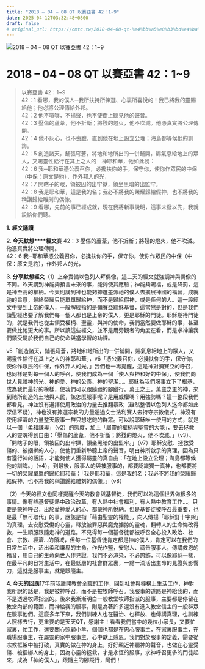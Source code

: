 ```yaml
---
title: "2018 – 04 – 08 QT 以賽亞書 42：1~9"
date: 2025-04-12T03:32:48+0800
draft: false
# original_url: https://cmtc.tw/2018-04-08-qt-%e4%bb%a5%e8%b3%bd%e4%ba%9e%e6%9b%b8-42%ef%bc%9a19
---
```


![2018 – 04 – 08 QT 以賽亞書 42：1~9](/images/qt.jpg   "2018 – 04 – 08 QT 以賽亞書 42：1~9")

# 2018 – 04 – 08 QT 以賽亞書 42：1~9

> 以賽亞書 42：1~9  
> 42：1 看哪，我的僕人─我所扶持所揀選、心裏所喜悅的！我已將我的靈賜給他；他必將公理傳給外邦。  
> 42：2 他不喧嚷，不揚聲，也不使街上聽見他的聲音。  
> 42：3 壓傷的蘆葦，他不折斷；將殘的燈火，他不吹滅。他憑真實將公理傳開。  
> 42：4 他不灰心，也不喪膽，直到他在地上設立公理；海島都等候他的訓誨。  
> 42：5 創造諸天，鋪張穹蒼，將地和地所出的一併鋪開，賜氣息給地上的眾人，又賜靈性給行在其上之人的　神耶和華，他如此說：  
> 42：6 我─耶和華憑公義召你，必攙扶你的手，保守你，使你作眾民的中保（中保：原文是約），作外邦人的光，  
> 42：7 開瞎子的眼，領被囚的出牢獄，領坐黑暗的出監牢。  
> 42：8 我是耶和華，這是我的名；我必不將我的榮耀歸給假神，也不將我的稱讚歸給雕刻的偶像。  
> 42：9 看哪，先前的事已經成就，現在我將新事說明，這事未發以先，我就說給你們聽。

**1.** **經文誦讀**

**2. 今天默想****經文**賽 42：3 壓傷的蘆葦，他不折斷；將殘的燈火，他不吹滅。他憑真實將公理傳開。  
42：6 我─耶和華憑公義召你，必攙扶你的手，保守你，使你作眾民的中保（中保：原文是約），作外邦人的光，

**3. 分享默想經文**（1）上帝責備以色列人拜偶像，這二天的經文就強調神與偶像的不同。昨天講到神能夠預言未來的事，能夠使其應驗；神能夠賜福，或是降罰，這是神至高的權柄。今天則講到神也能夠揀選差派祂的僕人去擴展神國的福音，成就祂的旨意，最終榮耀只能單單歸給神，而不是歸給假神，或是任何的人。這一段經文中提到上帝的僕人，一般解經指的是彌賽亞耶穌基督，這當然是對的，但是我們讀聖經也要了解我們每一個人都也是上帝的僕人，更是耶穌的門徒。耶穌期待門徒的，就是我們也從主領受權柄、聖靈，與神的使命，我們當然要做耶穌的事，甚至要做比祂更大的事。所以讀這些經文，並不是用旁觀者的角度在看，而是求神讓我們領受屬於我們自己的使命與當學習的功課。

v5「創造諸天，鋪張穹蒼，將地和地所出的一併鋪開，賜氣息給地上的眾人，又賜靈性給行在其上之人的神耶和華」，v6「憑公義召你，必攙扶你的手，保守你，使你作眾民的中保，作外邦人的光。」我們也一再提醒，這是神對彌賽亞的呼召，也同樣是對每一個人的呼召，使我們成為一個「使人與神和好的中保」，使我們向世人見證神的光、神的愛、神的公義、神的聖潔…。耶穌為我們服事立下了根基，成為我們最好的榜樣，使我們可以跟隨祂的腳蹤行。萬王之王，萬主之主的神，來到祂所創造的土地與人民，該怎麼服事呢？是用威權嗎？用強勢嗎？這一整段我們都看見，神並沒有選擇使用政治的力量去推翻暴政（雖然整個以色列人迄今都如此深信不疑），神也沒有揀選宗教的力量透過文士法利賽人去持守宗教儀式，神沒有使用經濟的力量整天服事一群只想吃飽的群眾。可以說耶穌唯一使用的方式，就是以一個「柔和謙卑」（v2）的態度，加上「屬靈的權柄與聖靈的大能」，要去拯救人的靈魂得到自由：「壓傷的蘆葦，他不折斷；將殘的燈火，他不吹滅。」（v3）、「開瞎子的眼，領被囚的出牢獄，領坐黑暗的出監牢。」（v7）耶穌安慰、拯救受傷的、被捆綁的人心，使他們重新聆聽上帝的聲音，明白神所啟示的真理，因為只有遵行神的話語，才能夠使人獲得屬靈的真自由：「在地上設立公理；海島都等候他的訓誨。」（v4），到最後，服事人的與被服事的，都要認識獨一真神，也都要將一切的榮耀單單的歸給耶和華：「我是耶和華，這是我的名；我必不將我的榮耀歸給假神，也不將我的稱讚歸給雕刻的偶像。」（v8）

（2）今天的經文也同樣提醒今天的教會與基督徒，我們可以為這個世界做很多的事情。像有些基督徒熱中政治改革，有人熱中社會福利，有人熱中教育工作…。只要是蒙神呼召，出於愛神愛人的心，都蒙神所悅納。但是基督徒被呼召最重要，也是最「無可取代」的事，應該是指「藉由聖靈的權能」，向人傳揚「耶穌釘十字架」的真理，去安慰受傷的心靈，釋放被罪惡與魔鬼擄掠的靈魂，翻轉人的生命悔改得救，一生順服跟隨走神的道路。不見得每一個基督徒都被呼召全心投入政治、社會、宗教、經濟…的領域，但每一位基督徒肯定都是神的僕人，肯定可以在我們的日常生活中，活出柔和謙卑的生命，作光作鹽，安慰人、禱告服事人，傳講救恩的福音，用自己的生命向世人作見證。我們不必渲染，不必誇飾，可以像耶穌一樣，在最平凡的日常生活中，在最低層的社會群眾裏，一點一滴活出生命的見證與影響力，這就是服事主，就是跟隨主。

**4. 今天的回應**17年前我離開教會全職的工作，回到社會與機構上生活工作，神對我所說的話是，我是被神呼召，而不是被牧師呼召。我服事的道路是神給我的，而不是透過牧師指派的。後來我漸漸明白一般教堂牧師指派的服事，主要都是停留在教堂內部的範圍，而神給我的服事，則是為著許多還沒有進入教堂信主的一般群眾在服事他們。這麼多年下來，我們訓練人也在醫治、也釋放、也傳講真理，也訓練人照樣去行，更重要的是天天QT，感謝主！看看我們當中的幾位小家長，又要忙家裏，忙工作，還要關心照顧小羊，個個也都是在忠心服事主，在家裏服事主，在職場服事主，在屬靈的家中服事主，心中獻上感恩。我們對於服事的定義，需要從宗教框架中被打破，真實的做在神的身上，好好親近神聽神的聲音，也做在心靈受傷、被捆綁人的身上，因為心靈的拯救，才是永恆的服事，求神呼召更多的門徒起來，成為「神的僕人」，跟隨主的腳蹤行，阿們！